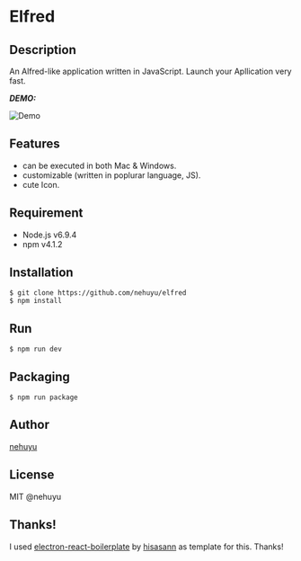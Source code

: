 # Elfred

## Description

An Alfred-like application written in JavaScript.
Launch your Apllication very fast.

***DEMO:***

![Demo](https://github.com/nehuyu/elfred/blob/master/demo.gif)

## Features

- can be executed in both Mac & Windows.
- customizable (written in poplurar language, JS). 
- cute Icon.


## Requirement

- Node.js v6.9.4  
- npm v4.1.2


## Installation

```
$ git clone https://github.com/nehuyu/elfred
$ npm install
```

## Run

```
$ npm run dev
```


## Packaging

```
$ npm run package
```

## Author

[nehuyu](https://twitter.com/unchi_tokyo)  

## License

MIT @nehuyu 

## Thanks! 

I used [electron-react-boilerplate](https://github.com/hisasann/electron-react-boilerplate) by [hisasann](https://github.com/hisasann) as template for this. Thanks!
